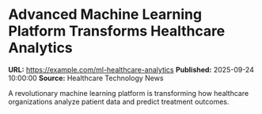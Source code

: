 # Advanced Machine Learning Platform Transforms Healthcare Analytics

**URL:** https://example.com/ml-healthcare-analytics
**Published:** 2025-09-24 10:00:00
**Source:** Healthcare Technology News

A revolutionary machine learning platform is transforming how healthcare organizations analyze patient data and predict treatment outcomes.